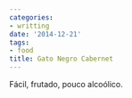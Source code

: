 ```yaml
---
categories:
- writting
date: '2014-12-21'
tags:
- food
title: Gato Negro Cabernet
---
```


Fácil, frutado, pouco alcoólico.